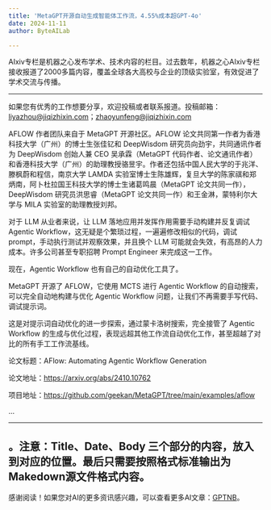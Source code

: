 ```yaml
---
title: 'MetaGPT开源自动生成智能体工作流，4.55%成本超GPT-4o'
date: 2024-11-11
author: ByteAILab

---
```


AIxiv专栏是机器之心发布学术、技术内容的栏目。过去数年，机器之心AIxiv专栏接收报道了2000多篇内容，覆盖全球各大高校与企业的顶级实验室，有效促进了学术交流与传播。

---
如果您有优秀的工作想要分享，欢迎投稿或者联系报道。投稿邮箱：liyazhou@jiqizhixin.com；zhaoyunfeng@jiqizhixin.com

AFLOW 作者团队来自于 MetaGPT 开源社区。AFLOW 论文共同第一作者为香港科技大学（广州）的博士生张佳钇和 DeepWisdom 研究员向劲宇，共同通讯作者为 DeepWisdom 创始人兼 CEO 吴承霖（MetaGPT 代码作者、论文通讯作者）和香港科技大学（广州）的助理教授骆昱宇。作者还包括中国人民大学的于兆洋、滕枫蔚和程信，南京大学 LAMDA 实验室博士生陈雄辉，复旦大学的陈家祺和郑炳南，阿卜杜拉国王科技大学的博士生诸葛鸣晨（MetaGPT 论文共同一作），DeepWisdom 研究员洪思睿（MetaGPT 论文共同一作）和王金淋，蒙特利尔大学与 MILA 实验室的助理教授刘邦。

对于 LLM 从业者来说，让 LLM 落地应用并发挥作用需要手动构建并反复调试 Agentic Workflow，这无疑是个繁琐过程，一遍遍修改相似的代码，调试 prompt，手动执行测试并观察效果，并且换个 LLM 可能就会失效，有高昂的人力成本。许多公司甚至专职招聘 Prompt Engineer 来完成这一工作。

现在，Agentic Workflow 也有自己的自动优化工具了。

MetaGPT 开源了 AFLOW，它使用 MCTS 进行 Agentic Workflow 的自动搜索，可以完全自动地构建与优化 Agentic Workflow 问题，让我们不再需要手写代码、调试提示词。

这是对提示词自动优化的进一步探索，通过蒙卡洛树搜索，完全接管了 Agentic Workflow 的生成与优化过程，表现远超其他工作流自动优化工作，甚至超越了对比的所有手工工作流基线。

论文标题：AFlow: Automating Agentic Workflow Generation

论文地址：https://arxiv.org/abs/2410.10762

项目地址：https://github.com/geekan/MetaGPT/tree/main/examples/aflow

...

---
。注意：Title、Date、Body 三个部分的内容，放入到对应的位置。最后只需要按照格式标准输出为Makedown源文件格式内容。
---
感谢阅读！如果您对AI的更多资讯感兴趣，可以查看更多AI文章：[GPTNB](https://gptnb.com)。